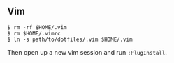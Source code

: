 ## Vim

```
$ rm -rf $HOME/.vim
$ rm $HOME/.vimrc
$ ln -s path/to/dotfiles/.vim $HOME/.vim
```

Then open up a new vim session and run `:PlugInstall`.

